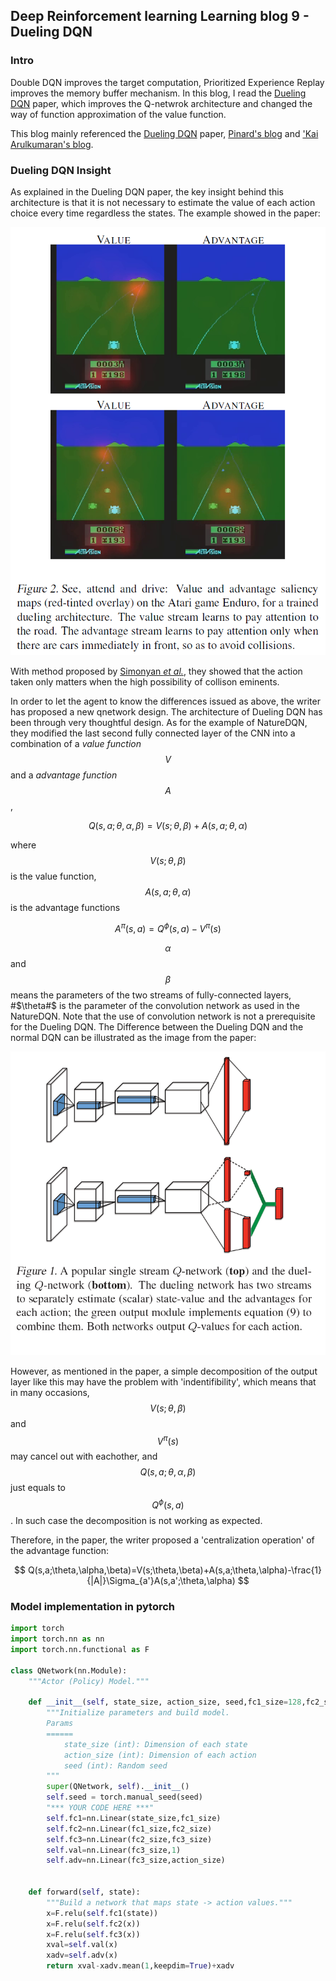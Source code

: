 ## Deep Reinforcement learning Learning blog 9 - Dueling DQN

### Intro

Double DQN improves the target computation, Prioritized Experience Replay improves the memory buffer mechanism. In this blog, I read the [Dueling DQN](https://arxiv.org/abs/1511.06581) paper, which improves the Q-netwrok architecture and changed the way of function approximation of the value function.

This blog mainly referenced the [Dueling DQN](https://arxiv.org/abs/1511.06581) paper, [Pinard's blog](https://www.cnblogs.com/pinard/p/9923859.html) and ['Kai Arulkumaran's blog](http://torch.ch/blog/2016/04/30/dueling_dqn.html).

### Dueling DQN Insight

As explained in the Dueling DQN paper, the key insight behind this architecture is that it is not necessary to estimate the value of each action choice every time regardless the states. The example showed in the paper:


![image-enduro](/img/RL/Enduro.png)


With method proposed by [Simonyan *et al.*](https://arxiv.org/abs/1312.6034), they showed that the action taken only matters when the high possibility of collison eminents.

In order to let the agent to know the differences issued as above, the writer has proposed a new qnetwork design. The architecture of Dueling DQN has been through very thoughtful design. As for the example of NatureDQN, they modified the last second fully connected layer of the CNN into a combination of a *value function* $$V$$ and a *advantage function* $$A$$,

$$
Q(s,a;\theta,\alpha,\beta)=V(s;\theta,\beta)+A(s,a;\theta,\alpha)
$$

where $$V(s;\theta,\beta)$$ is the value function, $$A(s,a;\theta,\alpha)$$ is the advantage functions

$$
A^{\pi}(s,a)=Q^{\phi}(s,a)-V^{\pi}(s)
$$

$$\alpha$$ and $$\beta$$ means the parameters of the two streams of fully-connected layers, #$\theta#$ is the parameter of the convolution network as used in the NatureDQN. Note that the use of convolution network is not a prerequisite for the Dueling DQN. The Difference between the Dueling DQN and the normal DQN can be illustrated as the image from the paper:

![image-dueldqn-arch](/img/RL/DuelDQN-Arch.png)


However, as mentioned in the paper, a simple decomposition of the output layer like this may have the problem with 'indentifibility', which means that in many occasions, $$V(s;\theta,\beta)$$ and $$V^{\pi}(s)$$ may cancel out with eachother, and $$Q(s,a;\theta,\alpha,\beta)$$ just equals to $$Q^{\phi}(s,a)$$. In such case the decomposition is not working as expected.

Therefore, in the paper, the writer proposed a 'centralization operation' of the advantage function:

$$
Q(s,a;\theta,\alpha,\beta)=V(s;\theta,\beta)+A(s,a;\theta,\alpha)-\frac{1}{|A|}\Sigma_{a'}A(s,a';\theta,\alpha)
$$

### Model implementation in pytorch

```python
import torch
import torch.nn as nn
import torch.nn.functional as F

class QNetwork(nn.Module):
    """Actor (Policy) Model."""

    def __init__(self, state_size, action_size, seed,fc1_size=128,fc2_size=64,fc3_size=32):
        """Initialize parameters and build model.
        Params
        ======
            state_size (int): Dimension of each state
            action_size (int): Dimension of each action
            seed (int): Random seed
        """
        super(QNetwork, self).__init__()
        self.seed = torch.manual_seed(seed)
        "*** YOUR CODE HERE ***"
        self.fc1=nn.Linear(state_size,fc1_size)
        self.fc2=nn.Linear(fc1_size,fc2_size)
        self.fc3=nn.Linear(fc2_size,fc3_size)
        self.val=nn.Linear(fc3_size,1)
        self.adv=nn.Linear(fc3_size,action_size)


    def forward(self, state):
        """Build a network that maps state -> action values."""
        x=F.relu(self.fc1(state))
        x=F.relu(self.fc2(x))
        x=F.relu(self.fc3(x))
        xval=self.val(x)
        xadv=self.adv(x)
        return xval-xadv.mean(1,keepdim=True)+xadv

```
